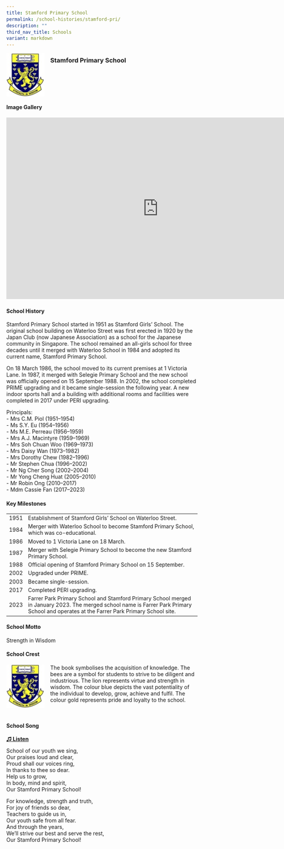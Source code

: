 ```yaml
---
title: Stamford Primary School
permalink: /school-histories/stamford-pri/
description: ""
third_nav_title: Schools
variant: markdown
---
```

<img align="left" style="width:20%;margin-right:15px;" src="/images/stamfordpri1.jpg">

### **Stamford Primary School**


<br clear="left">

#### **Image Gallery**
<iframe src="https://docs.google.com/presentation/d/e/2PACX-1vR_gGthYngQyAQUUhaELprDOhgNAlPd8uE3Uj4r9bbbOTP4ry7czlRgi4MTR-XyaPlndZ6dHpFbSXFj/embed?start=false&amp;loop=true&amp;delayms=5000" frameborder="0" width="800" height="479" allowfullscreen="true"></iframe>




#### **School History**
Stamford Primary School started in 1951 as Stamford Girls’ School. The original school building on Waterloo Street was first erected in 1920 by the Japan Club (now Japanese Association) as a school for the Japanese community in Singapore. The school remained an all-girls school for three decades until it merged with Waterloo School in 1984 and adopted its current name, Stamford Primary School.

On 18 March 1986, the school moved to its current premises at 1 Victoria Lane. In 1987, it merged with Selegie Primary School and the new school was officially opened on 15 September 1988. In 2002, the school completed PRIME upgrading and it became single-session the following year. A new indoor sports hall and a building with additional rooms and facilities were completed in 2017 under PERI upgrading.

Principals:<br>
\- Mrs C.M. Piol (1951–1954)<br>
\- Ms S.Y. Eu (1954–1956)<br>
\- Ms M.E. Perreau (1956–1959)<br>
\- Mrs A.J. Macintyre (1959–1969)<br>
\- Mrs Soh Chuan Woo (1969–1973)<br>
\- Mrs Daisy Wan (1973–1982)<br>
\- Mrs Dorothy Chew (1982–1996)<br>
\- Mr Stephen Chua (1996–2002)<br>
\- Mr Ng Cher Song (2002–2004)<br>
\- Mr Yong Cheng Huat (2005–2010)<br>
\- Mr Robin Ong (2010–2017)<br>
\- Mdm Cassie Fan (2017–2023)

#### **Key Milestones**

|  |  |
|:---:|---|
| 1951 | Establishment of Stamford Girls’ School on Waterloo Street. |
| 1984 | Merger with Waterloo School to become Stamford Primary School, which was co-educational. |
| 1986 | Moved to 1 Victoria Lane on 18 March. |
| 1987 | Merger with Selegie Primary School to become the new Stamford Primary School. |
| 1988 | Official opening of Stamford Primary School on 15 September. |
| 2002 | Upgraded under PRIME. |
| 2003 | Became single-session. |
| 2017 | Completed PERI upgrading. |
|2023 |  Farrer Park Primary School and Stamford Primary School merged in January 2023. The merged school name is Farrer Park Primary School and operates at the Farrer Park Primary School site.

#### **School Motto**
Strength in Wisdom

#### **School Crest**
<img align="left" style="width:20%;margin-right:15px;" src="/images/stamfordpri1.jpg">

The book symbolises the acquisition of knowledge. The bees are a symbol for students to strive to be diligent and industrious. The lion represents virtue and strength in wisdom. The colour blue depicts the vast potentiality of the individual to develop, grow, achieve and fulfil. The colour gold represents pride and loyalty to the school.

<br clear="left">

#### **School Song**
<a href="https://drive.google.com/file/d/13My9GtVnKou-uJTtOopXOGlbgXlQ2kQk/view?usp=share_link" target="_blank">**♫ Listen**</a>

School of our youth we sing,<br>
Our praises loud and clear,<br>
Proud shall our voices ring,<br>
In thanks to thee so dear.<br>
Help us to grow,<br>
In body, mind and spirit,<br>
Our Stamford Primary School!

For knowledge, strength and truth,<br>
For joy of friends so dear,<br>
Teachers to guide us in,<br>
Our youth safe from all fear.<br>
And through the years,<br>
We’ll strive our best and serve the rest,<br>
Our Stamford Primary School!